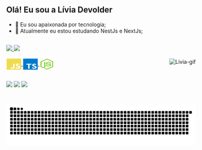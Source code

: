 ## Olá! Eu sou a Lívia Devolder

- 🤖 Eu sou apaixonada por tecnologia;
- 🌱 Atualmente eu estou estudando NestJs e NextJs;

##
  
 <div>
  <a href="https://github.com/LiviaDevolder">
  <img height="180em" src="https://github-readme-stats.vercel.app/api?username=liviadevolder&show_icons=true&theme=radical&include_all_commits=true&count_private=true"/>
  <img height="180em" src="https://github-readme-stats.vercel.app/api/top-langs/?username=liviadevolder&layout=compact&langs_count=7&theme=radical"/>
</div>

<div style="display: inline_block"><br>
  <img align="center" alt="Livia-Js" height="30" width="40" src="https://raw.githubusercontent.com/devicons/devicon/master/icons/javascript/javascript-plain.svg">
  <img align="center" alt="Livia-Ts" height="30" width="40" src="https://raw.githubusercontent.com/devicons/devicon/master/icons/typescript/typescript-plain.svg">
  <img align="center" alt="Livia-Node" height="30" width="40" src="https://github.com/devicons/devicon/blob/master/icons/nodejs/nodejs-original.svg">
  <img align="right" alt="Livia-gif" height="120" src="https://media.discordapp.net/attachments/862718163162234910/871772629114179715/icon.gif">
</div>
  
  ##
 
<div> 
  <a href="https://instagram.com/liviadevolder" target="_blank"><img src="https://img.shields.io/badge/-Instagram-%23E4405F?style=for-the-badge&logo=instagram&logoColor=white" target="_blank"></a>
  <a href = "mailto:liviadevolder@gmail.com"><img src="https://img.shields.io/badge/-Gmail-%23333?style=for-the-badge&logo=gmail&logoColor=white" target="_blank"></a>
  <a href="https://www.linkedin.com/in/livia-devolder-pinheiro/" target="_blank"><img src="https://img.shields.io/badge/-LinkedIn-%230077B5?style=for-the-badge&logo=linkedin&logoColor=white" target="_blank"></a> 
 
  ![Snake animation](https://github.com/liviadevolder/liviadevolder/blob/output/github-contribution-grid-snake.svg)
 
</div>
